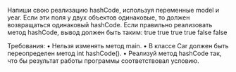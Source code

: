 Напиши свою реализацию hashCode, используя переменные model и year. Если эти поля у двух объектов одинаковые, то должен
возвращаться одинаковый hashCode. Если правильно реализовать метод hashCode, вывод должен быть таким:
true
true
true
true
false
false

Требования:
• Нельзя изменять метод main.
• В классе Car должен быть переопределен метод int hashCode().
• Реализуй метод hashCode так, что бы результат работы программы соответствовал условию.